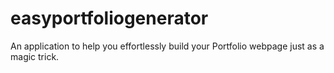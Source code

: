 # easyportfoliogenerator
An application to help you effortlessly build your Portfolio webpage just as a magic trick.
